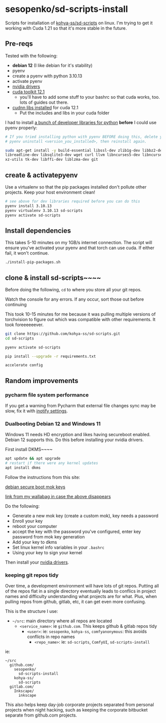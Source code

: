 # sesopenko/sd-scripts-install

Scripts for installation of [kohya-ss/sd-scripts](https://github.com/kohya-ss/sd-scripts) on linux. I'm trying to get it working with Cuda 1.21
so that it's more stable in the future.

## Pre-reqs

Tested with the following:

* **debian 12** (I like debian for it's stability)
* pyenv
* create a pyenv with python 3.10.13
* activate pyenv
* [nvidia drivers](https://wallabag.seanesopenko.ca/share/6591d0ef55af53.25633884)
* [cuda toolkit 12.1](https://wallabag.seanesopenko.ca/share/6591d10e0d51f3.02615170)
  * you'll have to add some stuff to your bashrc so that cuda works, too. lots of guides out there.
* [cudnn libs installed](https://wallabag.seanesopenko.ca/share/6591b78221a8b4.37024356) for cuda 12.1
  * Put the includes and libs in your cuda folder

I had to install [a bunch of developer libraries for python](https://gist.github.com/drconopoima/e7cdbbbf6c7ea51fc1e26b5576c5e6ef) **before** I could use pyenv properly:

```bash
# If you tried installing python with pyenv BEFORE doing this, delete your previous pyenv python install with
# pyenv uninstall <version_you_installed>, then reinstall again.

sudo apt-get install -y build-essential libssl-dev zlib1g-dev libbz2-dev \
libreadline-dev libsqlite3-dev wget curl llvm libncurses5-dev libncursesw5-dev \
xz-utils tk-dev libffi-dev liblzma-dev git
```

## create  & activatepyenv

Use a virtualenv so that the pip packages installed don't pollute other projects. Keep your host environment clean!

```bash
# see above for dev libraries required before you can do this
pyenv install 3.10.13
pyenv virtualenv 3.10.13 sd-scripts
pyenv activate sd-scripts
```

## Install dependencies

This takes 5-10 minutes on my 1GB/s internet connection. The script will ensure you've activated your
pyenv and that torch can use cuda. If either fail, it won't continue.

```bash
./install-pip-packages.sh
```


## clone & install sd-scripts~~~~

Before doing the following, `cd` to where you store all your git repos.

Watch the console for any errors. If any occur, sort those out before continuing

This took 10-15 minutes for me because it was pulling multiple versions of torchvision to figure out
which was compatible with other requirements. It took foreeeeeever.

```bash
git clone https://github.com/kohya-ss/sd-scripts.git
cd sd-scripts

pyenv activate sd-scripts

pip install --upgrade -r requirements.txt

accelerate config

```

## Random improvements

### pycharm file system performance

If you get a warning from Pycharm that external file changes sync may be slow, fix it with [inotify settings](https://stackoverflow.com/questions/67927480/how-to-fix-these-warnings-external-file-changes-sync-may-be-slow-and-the-curr).

### Dualbooting Debian 12 and Windows 11

Windows 11 needs HD encryption and likes having secureboot enabled. Debian 12 supports this.  Do this before installing
your nvidia drivers.

First install DKMS~~~~

```bash
apt update && apt upgrade
# restart if there were any kernel updates
apt install dkms
```

Follow the instructions from this site:

[debian secure boot mok keys](https://wiki.debian.org/SecureBoot#Finding_Debian.27s_SB_keys)

[link from my wallabag in case the above disappears](https://wallabag.seanesopenko.ca/share/6591d227274766.73075722)

Do the following:

* Generate a new mok key (create a custom mok), key needs a password
* Enroll your key
* reboot your computer
* accept the key with the password you've configured, enter key password from mok key generation
* Add your key to dkms
* Set linux kernel info variables in your `.bashrc`
* Using your key to sign your kernel

Then install your [nvidia drivers](https://wallabag.seanesopenko.ca/share/6591d0ef55af53.25633884).

### keeping git repos tidy

Over time, a development environment will have lots of git repos.  Putting all of the repos flat in a single directory
eventually leads to conflics in project names and difficulty understanding what projects are for what.
Plus, when pulling repos from github, gitlab, etc, it can get even more confusing.

This is the structure I use:

* `~/src`: main directory where all repos are located
  *  `<service_name>`: ie `github.com`. This keeps github & gitlab repos tidy
      * `<user>`: ie: `sesopenko`, `kohya-ss`, `comfyanonymous`: this avoids conflicts in repo names
        * `<repo_name>`: ie: `sd-scripts`, `ComfyUI`, `sd-scripts-install`

ie:

```
~/src
  github.com/
    sesopenko/
      sd-scripts-install
    kohya-ss/
      sd-scripts
  gitlab.com/
    Inkscape/
      inkscape
```

This also helps keep day-job corporate projects separated from personal projects when night hacking, such as
keeping the corporate bitbucket separate from github.com projects.
